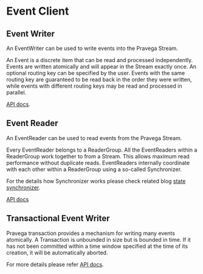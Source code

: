 # Event Client

## Event Writer

An EventWriter can be used to write events into the Pravega Stream.

An Event is a discrete item that can be read and processed independently.
Events are written atomically and will appear in the Stream exactly once. 
An optional routing key can be specified by the user. 
Events with the same routing key are guaranteed to be read back in the order they were written, 
while events with different routing keys may be read and processed in parallel.

[API docs](../doc/pravega_client/event/writer/struct.EventWriter.html).

## Event Reader

An EventReader can be used to read events from the Pravega Stream.

Every EventReader belongs to a ReaderGroup.
All the EventReaders within a ReaderGroup work together to from a Stream. This allows 
maximum read performance without duplicate reads. EventReaders internally coordinate with each other
within a ReaderGroup using a so-called Synchronizer.

For the details how Synchronizer works please check related blog [state synchronizer](https://blog.pravega.io/2019/02/15/exploring-state-synchronizer/).


[API docs](../doc/pravega_client/event/reader/struct.EventReader.html)

## Transactional Event Writer

Pravega transaction provides a mechanism for writing many events atomically.
A Transaction is unbounded in size but is bounded in time. If it has not been committed within a time window
specified at the time of its creation, it will be automatically aborted.

For more details please refer [API docs](../doc/pravega_client/event/transactional_writer/struct.TransactionalEventWriter.html).
